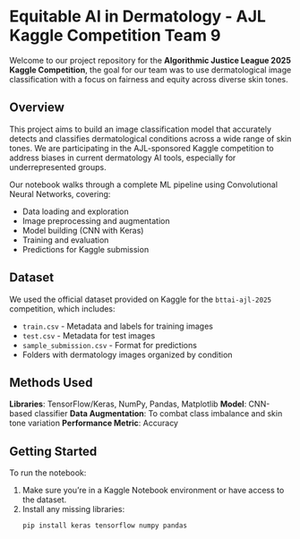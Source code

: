 # Equitable AI in Dermatology - AJL Kaggle Competition Team 9

Welcome to our project repository for the **Algorithmic Justice League 2025 Kaggle Competition**, the goal for our team was to use dermatological image classification with a focus on fairness and equity across diverse skin tones.

## Overview

This project aims to build an image classification model that accurately detects and classifies dermatological conditions across a wide range of skin tones. We are participating in the AJL-sponsored Kaggle competition to address biases in current dermatology AI tools, especially for underrepresented groups.

Our notebook walks through a complete ML pipeline using Convolutional Neural Networks, covering:
- Data loading and exploration
- Image preprocessing and augmentation
- Model building (CNN with Keras)
- Training and evaluation
- Predictions for Kaggle submission

## Dataset

We used the official dataset provided on Kaggle for the `bttai-ajl-2025` competition, which includes:
- `train.csv` - Metadata and labels for training images
- `test.csv` - Metadata for test images
- `sample_submission.csv` - Format for predictions
- Folders with dermatology images organized by condition

## Methods Used

**Libraries**: TensorFlow/Keras, NumPy, Pandas, Matplotlib
**Model**: CNN-based classifier
**Data Augmentation**: To combat class imbalance and skin tone variation
**Performance Metric**: Accuracy

## Getting Started

To run the notebook:
1. Make sure you’re in a Kaggle Notebook environment or have access to the dataset.
2. Install any missing libraries:
   ```bash
   pip install keras tensorflow numpy pandas
